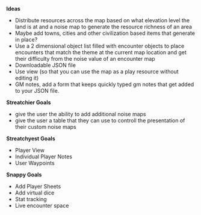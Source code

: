 __**Ideas**__
* Distribute resources across the map based on what elevation level the land is at and a noise map to generate the resource richness of an area
* Maybe add towns, cities and other civilization based items that generate in place?
* Use a 2 dimensional object list filled with encounter objects to place encounters that match the theme at the current map location and get their difficulty from the noise value of an encounter map
* Downloadable JSON file
* Use view (so that you can use the map as a play resource without editing it)
* GM notes, add a form that keeps quickly typed gm notes that get added to your JSON file.

__**Streatchier Goals**__
* give the user the ability to add additional noise maps
* give the user a table that they can use to controll the presentation of their custom noise maps

__**Streatchyest Goals**__
* Player View
* Individual Player Notes
* User Waypoints

__**Snappy Goals**__
* Add Player Sheets
* Add virtual dice
* Stat tracking
* Live encounter space
